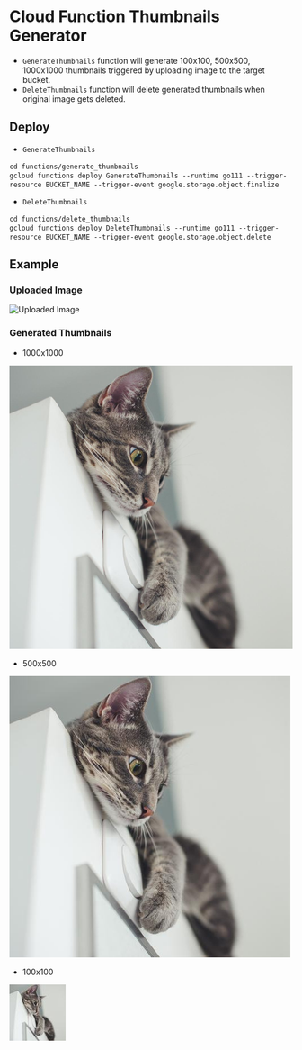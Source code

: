 # Cloud Function Thumbnails Generator
- `GenerateThumbnails` function will generate 100x100, 500x500, 1000x1000 thumbnails triggered by uploading image to the target bucket.
- `DeleteThumbnails` function will delete generated thumbnails when original image gets deleted. 

## Deploy
- `GenerateThumbnails`
```
cd functions/generate_thumbnails
gcloud functions deploy GenerateThumbnails --runtime go111 --trigger-resource BUCKET_NAME --trigger-event google.storage.object.finalize
```
- `DeleteThumbnails`
```
cd functions/delete_thumbnails
gcloud functions deploy DeleteThumbnails --runtime go111 --trigger-resource BUCKET_NAME --trigger-event google.storage.object.delete
```

## Example
### Uploaded Image
![Uploaded Image](/example/cat.jpg?raw=true)

### Generated Thumbnails
- 1000x1000

![1000x1000](/example/1000x1000@cat.jpg?raw=true)

- 500x500

![500x500](/example/500x500@cat.jpg?raw=true)
- 100x100

![100x100](/example/100x100@cat.jpg?raw=true)
